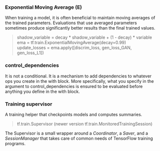 
### Exponential Moving Average (E)
When training a model, it is often beneficial to maintain moving averages of the trained parameters. Evaluations that use averaged parameters sometimes produce significantly better results than the final trained values.   
> shadow_variable = decay * shadow_variable + (1 - decay) * variable  
> ema = tf.train.ExponentialMovingAverage(decay=0.99)  
> update_losses = ema.apply([discrim_loss, gen_loss_GAN, gen_loss_L1])  

### control_dependencies
It is not a conditional. It is a mechanism to add dependencies to whatever ops you create in the with block. More specifically, what you specify in the argument to control_dependencies is ensured to be evaluated before anything you define in the with block. 

### Training supervisor
A training helper that checkpoints models and computes summaries.
> tf.train.Supervisor  (newer version tf.train.MonitoredTrainingSession)    

The Supervisor is a small wrapper around a *Coordinator*, a *Saver*, and a *SessionManager* that takes care of common needs of TensorFlow training programs.
